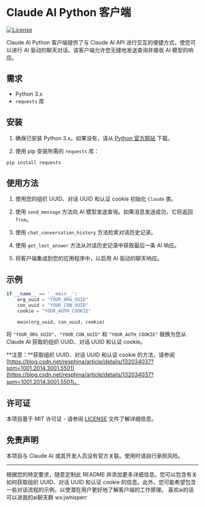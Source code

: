 # Claude AI Python 客户端



[![License](https://img.shields.io/badge/License-MIT-blue.svg)](LICENSE)

Claude AI Python 客户端提供了与 Claude AI API 进行交互的便捷方式，使您可以进行 AI 驱动的聊天对话。该客户端允许您无缝地发送查询并接收 AI 模型的响应。

## 需求

- Python 3.x
- `requests` 库

## 安装

1. 确保已安装 Python 3.x。如果没有，请从 [Python 官方网站](https://www.python.org/downloads/) 下载。

2. 使用 pip 安装所需的 `requests` 库：

```bash
pip install requests
```

## 使用方法

1. 使用您的组织 UUID、对话 UUID 和认证 cookie 初始化 `Claude` 类。

2. 使用 `send_message` 方法向 AI 模型发送查询。如果消息发送成功，它将返回 `True`。

3. 使用 `chat_conversation_history` 方法检索对话历史记录。

4. 使用 `get_last_answer` 方法从对话历史记录中获取最后一条 AI 响应。

5. 将客户端集成到您的应用程序中，以启用 AI 驱动的聊天响应。

## 示例

```python
if __name__ == '__main__':
    org_uuid = "YOUR_ORG_UUID"
    con_uuid = "YOUR_CON_UUID"
    cookie = "YOUR_AUTH_COOKIE"

    main(org_uuid, con_uuid, cookie)
```

将 `"YOUR_ORG_UUID"`、`"YOUR_CON_UUID"` 和 `"YOUR_AUTH_COOKIE"` 替换为您从 Claude AI 获取的组织 UUID、对话 UUID 和认证 cookie。

**注意：**获取组织 UUID、对话 UUID 和认证 cookie 的方法，请参阅 [https://blog.csdn.net/resphina/article/details/132034037?spm=1001.2014.3001.5501](https://blog.csdn.net/resphina/article/details/132034037?spm=1001.2014.3001.5501)。

## 许可证

本项目基于 MIT 许可证 - 请参阅 [LICENSE](LICENSE) 文件了解详细信息。

## 免责声明

本项目与 Claude AI 或其开发人员没有官方关联。使用时请自行承担风险。

---

根据您的特定要求，随意定制此 README 并添加更多详细信息。您可以包含有关如何获取组织 UUID、对话 UUID 和认证 cookie 的信息。此外，您可能希望包含一些对话流程的示例，以使潜在用户更好地了解客户端的工作原理。
喜欢ai的话可以进我的ai聊天群 wx:jwhisperr
